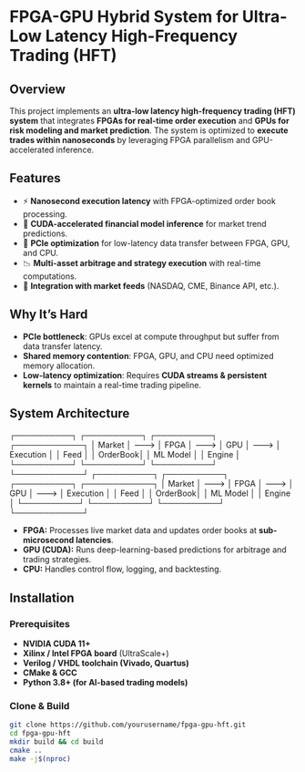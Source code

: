 # FPGA-GPU Hybrid System for Ultra-Low Latency High-Frequency Trading (HFT)

## Overview
This project implements an **ultra-low latency high-frequency trading (HFT) system** that integrates **FPGAs for real-time order execution** and **GPUs for risk modeling and market prediction**. The system is optimized to **execute trades within nanoseconds** by leveraging FPGA parallelism and GPU-accelerated inference.

## Features
- ⚡ **Nanosecond execution latency** with FPGA-optimized order book processing.
- 🚀 **CUDA-accelerated financial model inference** for market trend predictions.
- 🔄 **PCIe optimization** for low-latency data transfer between FPGA, GPU, and CPU.
- 📉 **Multi-asset arbitrage and strategy execution** with real-time computations.
- 🔗 **Integration with market feeds** (NASDAQ, CME, Binance API, etc.).

## Why It’s Hard
- **PCIe bottleneck**: GPUs excel at compute throughput but suffer from data transfer latency.
- **Shared memory contention**: FPGA, GPU, and CPU need optimized memory allocation.
- **Low-latency optimization**: Requires **CUDA streams & persistent kernels** to maintain a real-time trading pipeline.

## System Architecture

┌──────────┐ ┌──────────┐ ┌──────────┐ ┌────────────┐ 
│ Market │ ---> │ FPGA │ ---> │ GPU │ ---> │ Execution │ 
│ Feed │        │ OrderBook│ │ ML Model │  │ Engine │ 
└──────────┘ └──────────┘ └──────────┘ └────────────┘
┌──────────┐ ┌──────────┐ ┌──────────┐ ┌────────────┐ │ Market │ ---> │ FPGA │ ---> │ GPU │ ---> │ Execution │ │ Feed │ │ OrderBook│ │ ML Model │ │ Engine │ └──────────┘ └──────────┘ └──────────┘ └────────────┘


- **FPGA:** Processes live market data and updates order books at **sub-microsecond latencies**.
- **GPU (CUDA):** Runs deep-learning-based predictions for arbitrage and trading strategies.
- **CPU:** Handles control flow, logging, and backtesting.

## Installation
### Prerequisites
- **NVIDIA CUDA 11+**  
- **Xilinx / Intel FPGA board** (UltraScale+)  
- **Verilog / VHDL toolchain (Vivado, Quartus)**  
- **CMake & GCC**  
- **Python 3.8+ (for AI-based trading models)**  

### Clone & Build
```bash
git clone https://github.com/yourusername/fpga-gpu-hft.git
cd fpga-gpu-hft
mkdir build && cd build
cmake ..
make -j$(nproc)

